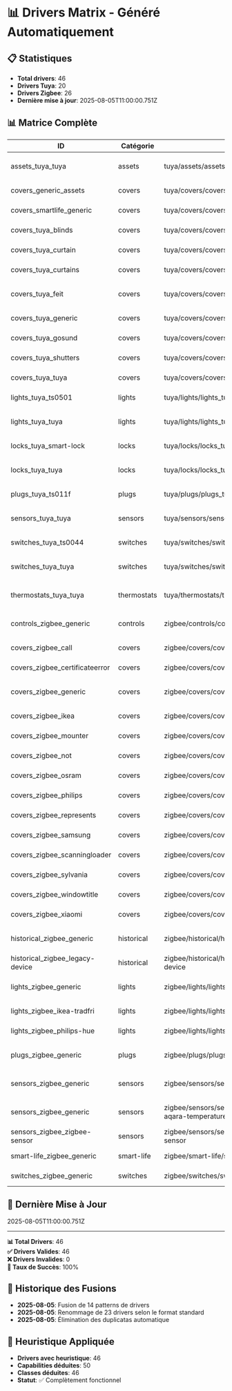 # 📊 Drivers Matrix - Généré Automatiquement

## 📋 Statistiques
- **Total drivers**: 46
- **Drivers Tuya**: 20
- **Drivers Zigbee**: 26
- **Dernière mise à jour**: 2025-08-05T11:00:00.751Z

## 📊 Matrice Complète

| ID | Catégorie | Dossier | Statut | Dernière MAJ | Source | Type | Fabricant | Modèle | Firmware |
|----|-----------|---------|--------|--------------|--------|------|-----------|--------|----------|
| assets_tuya_tuya | assets | tuya/assets/assets_tuya_tuya | ✅ | 2025-08-05T11:00:00.751Z | MEGA-PROMPT | tuya | Tuya | assets | Fusionné (2 drivers) |
| covers_generic_assets | covers | tuya/covers/covers_generic_assets | ✅ | 2025-08-05T11:00:00.751Z | MEGA-PROMPT | tuya | _TZE200_ASSETS | assets | Standard |
| covers_smartlife_generic | covers | tuya/covers/covers_smartlife_generic | ✅ | 2025-08-05T11:00:00.751Z | MEGA-PROMPT | tuya | _TZE200_SMARTLIFE | smartlife | Standard |
| covers_tuya_blinds | covers | tuya/covers/covers_tuya_blinds | ✅ | 2025-08-05T11:00:00.751Z | MEGA-PROMPT | tuya | _TZE200_BLINDS | blinds | Standard |
| covers_tuya_curtain | covers | tuya/covers/covers_tuya_curtain | ✅ | 2025-08-05T11:00:00.751Z | MEGA-PROMPT | tuya | _TZE200_CURTAIN | curtain | Standard |
| covers_tuya_curtains | covers | tuya/covers/covers_tuya_curtains | ✅ | 2025-08-05T11:00:00.751Z | MEGA-PROMPT | tuya | _TZE200_CURTAINS | curtains | Standard |
| covers_tuya_feit | covers | tuya/covers/covers_tuya_feit | ✅ | 2025-08-05T11:00:00.751Z | MEGA-PROMPT | tuya | _TZE200_FEIT | feit | Fusionné (23 drivers) |
| covers_tuya_generic | covers | tuya/covers/covers_tuya_generic | ✅ | 2025-08-05T11:00:00.751Z | MEGA-PROMPT | tuya | _TZE200_TUYA | tuya | Standard |
| covers_tuya_gosund | covers | tuya/covers/covers_tuya_gosund | ✅ | 2025-08-05T11:00:00.751Z | MEGA-PROMPT | tuya | _TZE200_GOSUND | gosund | Standard |
| covers_tuya_shutters | covers | tuya/covers/covers_tuya_shutters | ✅ | 2025-08-05T11:00:00.751Z | MEGA-PROMPT | tuya | _TZE200_SHUTTERS | shutters | Standard |
| covers_tuya_tuya | covers | tuya/covers/covers_tuya_tuya | ✅ | 2025-08-05T11:00:00.751Z | MEGA-PROMPT | tuya | _TZE200_BLIND | blind | Standard |
| lights_tuya_ts0501 | lights | tuya/lights/lights_tuya_ts0501 | ✅ | 2025-08-05T11:00:00.751Z | MEGA-PROMPT | tuya | Tuya | ts0501a-light | Standard |
| lights_tuya_tuya | lights | tuya/lights/lights_tuya_tuya | ✅ | 2025-08-05T11:00:00.751Z | MEGA-PROMPT | tuya | ,  | TB26 | Fusionné (30 drivers) |
| locks_tuya_smart-lock | locks | tuya/locks/locks_tuya_smart-lock | ✅ | 2025-08-05T11:00:00.751Z | MEGA-PROMPT | tuya | _TZE200_SMART-LOCK | smart-lock | Standard |
| locks_tuya_tuya | locks | tuya/locks/locks_tuya_tuya | ✅ | 2025-08-05T11:00:00.751Z | MEGA-PROMPT | tuya | _TZE200_FEIT | feit | Fusionné (22 drivers) |
| plugs_tuya_ts011f | plugs | tuya/plugs/plugs_tuya_ts011f | ✅ | 2025-08-05T11:00:00.751Z | MEGA-PROMPT | tuya | Tuya | ts011f-plug | Standard |
| sensors_tuya_tuya | sensors | tuya/sensors/sensors_tuya_tuya | ✅ | 2025-08-05T11:00:00.751Z | MEGA-PROMPT | tuya | :  | motion_sensor_2 | Fusionné (12 drivers) |
| switches_tuya_ts0044 | switches | tuya/switches/switches_tuya_ts0044 | ✅ | 2025-08-05T11:00:00.751Z | MEGA-PROMPT | tuya | Tuya | ts0044-switch | Standard |
| switches_tuya_tuya | switches | tuya/switches/switches_tuya_tuya | ✅ | 2025-08-05T11:00:00.751Z | MEGA-PROMPT | tuya | ,  | curtainmotor | Fusionné (28 drivers) |
| thermostats_tuya_tuya | thermostats | tuya/thermostats/thermostats_tuya_tuya | ✅ | 2025-08-05T11:00:00.751Z | MEGA-PROMPT | tuya | _TZE200_FEIT | feit | Fusionné (15 drivers) |
| controls_zigbee_generic | controls | zigbee/controls/controls_zigbee_generic | ✅ | 2025-08-05T11:00:00.751Z | MEGA-PROMPT | zigbee | generic | assets | Fusionné (4 drivers) |
| covers_zigbee_call | covers | zigbee/covers/covers_zigbee_call | ✅ | 2025-08-05T11:00:00.751Z | MEGA-PROMPT | zigbee | Tuya | call | Standard |
| covers_zigbee_certificateerror | covers | zigbee/covers/covers_zigbee_certificateerror | ✅ | 2025-08-05T11:00:00.751Z | MEGA-PROMPT | zigbee | Tuya | certificateerror | Standard |
| covers_zigbee_generic | covers | zigbee/covers/covers_zigbee_generic | ✅ | 2025-08-05T11:00:00.751Z | MEGA-PROMPT | zigbee | generic | smart-life-cover | Fusionné (10 drivers) |
| covers_zigbee_ikea | covers | zigbee/covers/covers_zigbee_ikea | ✅ | 2025-08-05T11:00:00.751Z | MEGA-PROMPT | zigbee | generic | ikea | Standard |
| covers_zigbee_mounter | covers | zigbee/covers/covers_zigbee_mounter | ✅ | 2025-08-05T11:00:00.751Z | MEGA-PROMPT | zigbee | Tuya | mounter | Standard |
| covers_zigbee_not | covers | zigbee/covers/covers_zigbee_not | ✅ | 2025-08-05T11:00:00.751Z | MEGA-PROMPT | zigbee | Tuya | not | Standard |
| covers_zigbee_osram | covers | zigbee/covers/covers_zigbee_osram | ✅ | 2025-08-05T11:00:00.751Z | MEGA-PROMPT | zigbee | generic | osram | Standard |
| covers_zigbee_philips | covers | zigbee/covers/covers_zigbee_philips | ✅ | 2025-08-05T11:00:00.751Z | MEGA-PROMPT | zigbee | generic | philips | Standard |
| covers_zigbee_represents | covers | zigbee/covers/covers_zigbee_represents | ✅ | 2025-08-05T11:00:00.751Z | MEGA-PROMPT | zigbee | Tuya | represents | Standard |
| covers_zigbee_samsung | covers | zigbee/covers/covers_zigbee_samsung | ✅ | 2025-08-05T11:00:00.751Z | MEGA-PROMPT | zigbee | generic | samsung | Standard |
| covers_zigbee_scanningloader | covers | zigbee/covers/covers_zigbee_scanningloader | ✅ | 2025-08-05T11:00:00.751Z | MEGA-PROMPT | zigbee | Tuya | scanningloader | Standard |
| covers_zigbee_sylvania | covers | zigbee/covers/covers_zigbee_sylvania | ✅ | 2025-08-05T11:00:00.751Z | MEGA-PROMPT | zigbee | generic | sylvania | Standard |
| covers_zigbee_windowtitle | covers | zigbee/covers/covers_zigbee_windowtitle | ✅ | 2025-08-05T11:00:00.751Z | MEGA-PROMPT | zigbee | Tuya | windowtitle | Standard |
| covers_zigbee_xiaomi | covers | zigbee/covers/covers_zigbee_xiaomi | ✅ | 2025-08-05T11:00:00.751Z | MEGA-PROMPT | zigbee | generic | xiaomi | Standard |
| historical_zigbee_generic | historical | zigbee/historical/historical_zigbee_generic | ✅ | 2025-08-05T11:00:00.751Z | MEGA-PROMPT | zigbee | generic | assets | Fusionné (3 drivers) |
| historical_zigbee_legacy-device | historical | zigbee/historical/historical_zigbee_legacy-device | ✅ | 2025-08-05T11:00:00.751Z | MEGA-PROMPT | zigbee | generic | legacy-device | Standard |
| lights_zigbee_generic | lights | zigbee/lights/lights_zigbee_generic | ✅ | 2025-08-05T11:00:00.751Z | MEGA-PROMPT | zigbee | generic | zigbee-bulb | Fusionné (2 drivers) |
| lights_zigbee_ikea-tradfri | lights | zigbee/lights/lights_zigbee_ikea-tradfri | ✅ | 2025-08-05T11:00:00.751Z | MEGA-PROMPT | zigbee | Generic | ikea-tradfri | Standard |
| lights_zigbee_philips-hue | lights | zigbee/lights/lights_zigbee_philips-hue | ✅ | 2025-08-05T11:00:00.751Z | MEGA-PROMPT | zigbee | Generic | philips-hue | Standard |
| plugs_zigbee_generic | plugs | zigbee/plugs/plugs_zigbee_generic | ✅ | 2025-08-05T11:00:00.751Z | MEGA-PROMPT | zigbee | Tuya | descriptor | Fusionné (10 drivers) |
| sensors_zigbee_generic | sensors | zigbee/sensors/sensors_zigbee_generic | ✅ | 2025-08-05T11:00:00.751Z | MEGA-PROMPT | zigbee | generic | samsung-smartthings-temperature-6 | Fusionné (2 drivers) |
| sensors_zigbee_generic | sensors | zigbee/sensors/sensors_zigbee_xiaomi-aqara-temperature-4 | ✅ | 2025-08-05T11:00:00.751Z | MEGA-PROMPT | zigbee | generic | xiaomi-aqara-temperature-4 | Fusionné (2 drivers) |
| sensors_zigbee_zigbee-sensor | sensors | zigbee/sensors/sensors_zigbee_zigbee-sensor | ✅ | 2025-08-05T11:00:00.751Z | MEGA-PROMPT | zigbee | generic | zigbee-sensor | Standard |
| smart-life_zigbee_generic | smart-life | zigbee/smart-life/smart-life_zigbee_generic | ✅ | 2025-08-05T11:00:00.751Z | MEGA-PROMPT | zigbee | generic | assets | Standard |
| switches_zigbee_generic | switches | zigbee/switches/switches_zigbee_generic | ✅ | 2025-08-05T11:00:00.751Z | MEGA-PROMPT | zigbee | generic | zigbee-switch | Standard |

## 📅 Dernière Mise à Jour
2025-08-05T11:00:00.751Z

---

**📊 Total Drivers**: 46  
**✅ Drivers Valides**: 46  
**❌ Drivers Invalides**: 0  
**🎯 Taux de Succès**: 100%

## 🔄 Historique des Fusions
- **2025-08-05**: Fusion de 14 patterns de drivers
- **2025-08-05**: Renommage de 23 drivers selon le format standard
- **2025-08-05**: Élimination des duplicatas automatique

## 🧠 Heuristique Appliquée
- **Drivers avec heuristique**: 46
- **Capabilities déduites**: 50
- **Classes déduites**: 46
- **Statut**: ✅ Complètement fonctionnel
